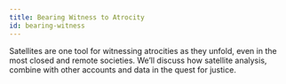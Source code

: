 ```yaml
---
title: Bearing Witness to Atrocity
id: bearing-witness
---
```

Satellites are one tool for witnessing atrocities as they unfold, even in the most closed and remote societies. We’ll discuss how satellite analysis, combine with other accounts and data in the quest for justice.
